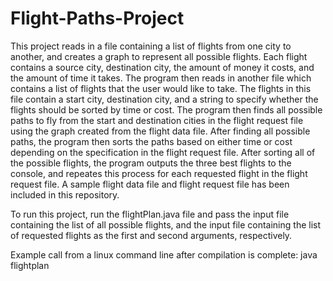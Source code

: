 # Flight-Paths-Project

This project reads in a file containing a list of flights from one city to another, and creates a graph to represent all possible flights. Each flight contains a source city, destination city, the amount of money it costs, and the amount of time it takes. The program then reads in another file which contains a list of flights that the user would like to take. The flights in this file contain a start city, destination city, and a string to specify whether the flights should be sorted by time or cost. The program then finds all possible paths to fly from the start and destination cities in the flight request file using the graph created from the flight data file. After finding all possible paths, the program then sorts the paths based on either time or cost depending on the specification in the flight request file. After sorting all of the possible flights, the program outputs the three best flights to the console, and repeates this process for each requested flight in the flight request file. A sample flight data file and flight request file has been included in this repository.

To run this project, run the flightPlan.java file and pass the input file containing the list of all possible flights, and the input file containing the list of requested flights as the first and second arguments, respectively. 

Example call from a linux command line after compilation is complete: java flightplan <FlightDataFile> <FlightRequestsFile>
